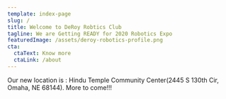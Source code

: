 ```yaml
---
template: index-page
slug: /
title: Welcome to DeRoy Robtics Club
tagline: We are Getting READY for 2020 Robotics Expo
featuredImage: /assets/deroy-robotics-profile.png
cta:
  ctaText: Know more
  ctaLink: /about
---
```

Our new location is : Hindu Temple Community Center(2445 S 130th Cir, Omaha, NE 68144). More to come!!!